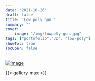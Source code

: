 ```yaml
---
date: '2021-10-26'
draft: false
title: 'Low poly gun '
summary: "" 
cover:
    image: "/img/lowpoly-gun.jpg"
tags: ["portofolio","3D", "low-poly"]
showToc: true
TocOpen: false
---
```

[![Image](/img/lowpoly-gun.jpg)](/img/lowpoly-gun.jpg)

{{< gallery-max >}}


